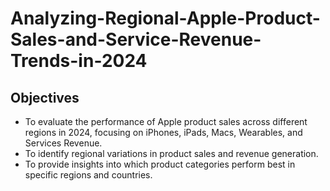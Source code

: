 # Analyzing-Regional-Apple-Product-Sales-and-Service-Revenue-Trends-in-2024

## Objectives
- To evaluate the performance of Apple product sales across different regions in 2024, focusing on iPhones, iPads, Macs, Wearables, and Services Revenue.
- To identify regional variations in product sales and revenue generation.
- To provide insights into which product categories perform best in specific regions and countries.
